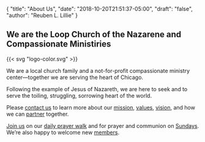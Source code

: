 {
	"title": "About Us",
	"date": "2018-10-20T21:51:37-05:00",
	"draft": "false",
	"author": "Reuben L. Lillie"
}

## We are the Loop Church of the Nazarene and Compassionate Ministiries

{{< svg "logo-color.svg" >}}

We are a local church family and a not-for-profit compassionate ministry center—together we are serving the heart of Chicago.

Following the example of Jesus of Nazareth, we are here to seek and to serve the toiling, struggling, sorrowing heart of the world.

Please [contact us][contact] to learn more about our [mission][mission], [values][values], [vision][vision], and how we can [partner][partner] together.

[Join us][join] on our [daily prayer walk][prayer-walk] and for prayer and communion on [Sundays][sunday]. We’re also happy to welcome new [members][membership].

[contact]: /contact/
[join]: /join/
[membership]: /join/membership/
[mission]: /about/mission/
[partner]: /join/
[prayer-walk]: /join/prayer-walk/
[sunday]: /join/sunday/
[values]: /about/values/
[vision]: /about/vision/
